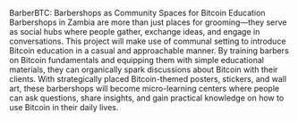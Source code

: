 BarberBTC: Barbershops as Community Spaces for Bitcoin Education
Barbershops in Zambia are more than just places for grooming—they serve as social hubs where people gather, exchange ideas, and engage in conversations. This project will make use of communal setting to introduce Bitcoin education in a casual and approachable manner. By training barbers on Bitcoin fundamentals and equipping them with simple educational materials, they can organically spark discussions about Bitcoin with their clients. 
With strategically placed Bitcoin-themed posters, stickers, and wall art, these barbershops will become micro-learning centers where people can ask questions, share insights, and gain practical knowledge on how to use Bitcoin in their daily lives.
